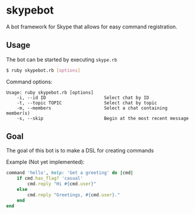 # skypebot

A bot framework for Skype that allows for easy command registration.

## Usage

The bot can be started by executing `skype.rb`

```sh
$ ruby skypebot.rb [options]
```

Command options:

```
Usage: ruby skypebot.rb [options]
    -i, --id ID                      Select chat by ID
    -t, --topic TOPIC                Select chat by topic
    -m, --members                    Select a chat containing member(s)
    -s, --skip                       Begin at the most recent message
```

## Goal
The goal of this bot is to make a DSL for creating commands

Example (Not yet implemented):
```ruby
command 'hello', help: 'Get a greeting' do |cmd|
    if cmd.has_flag? 'casual'
        cmd.reply "Hi #{cmd.user}"
    else
        cmd.reply "Greetings, #{cmd.user}."
    end
end
```
